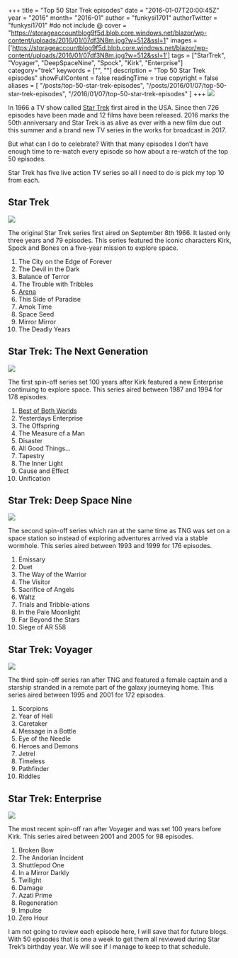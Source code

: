 +++
title = "Top 50 Star Trek episodes"
date = "2016-01-07T20:00:45Z"
year = "2016"
month= "2016-01"
author = "funkysi1701"
authorTwitter = "funkysi1701" #do not include @
cover = "https://storageaccountblog9f5d.blob.core.windows.net/blazor/wp-content/uploads/2016/01/07df3N8m.jpg?w=512&ssl=1"
images = ['https://storageaccountblog9f5d.blob.core.windows.net/blazor/wp-content/uploads/2016/01/07df3N8m.jpg?w=512&ssl=1']
tags = ["StarTrek", "Voyager", "DeepSpaceNine", "Spock", "Kirk", "Enterprise"]
category="trek"
keywords = ["", ""]
description =  "Top 50 Star Trek episodes"
showFullContent = false
readingTime = true
copyright = false
aliases = [
    "/posts/top-50-star-trek-episodes",
    "/posts/2016/01/07/top-50-star-trek-episodes",
    "/2016/01/07/top-50-star-trek-episodes"
]
+++
![](https://storageaccountblog9f5d.blob.core.windows.net/blazor/wp-content/uploads/2016/01/07df3N8m.jpg?w=512&ssl=1)

In 1966 a TV show called [Star Trek](http://www.startrek.com/) first aired in the USA. Since then 726 episodes have been made and 12 films have been released. 2016 marks the 50th anniversary and Star Trek is as alive as ever with a new film due out this summer and a brand new TV series in the works for broadcast in 2017.

But what can I do to celebrate? With that many episodes I don’t have enough time to re-watch every episode so how about a re-watch of the top 50 episodes.

Star Trek has five live action TV series so all I need to do is pick my top 10 from each.

## Star Trek

![](https://storageaccountblog9f5d.blob.core.windows.net/blazor/wp-content/uploads/2016/01/Landing_party_beams_up_from_Guardian_planet.jpg?resize=300%2C225&ssl=1)

The original Star Trek series first aired on September 8th 1966. It lasted only three years and 79 episodes. This series featured the iconic characters Kirk, Spock and Bones on a five-year mission to explore space.

1. The City on the Edge of Forever
2. The Devil in the Dark
3. Balance of Terror
4. The Trouble with Tribbles
5. [Arena](http://www.funkysi1701.com/2016/01/21/star-trek-episode-review-arena/)
6. This Side of Paradise
7. Amok Time
8. Space Seed
9. Mirror Mirror
10. The Deadly Years

## Star Trek: The Next Generation

![](https://storageaccountblog9f5d.blob.core.windows.net/blazor/wp-content/uploads/2016/01/Senior_staff_poker_game.jpg?resize=300%2C226&ssl=1)

The first spin-off series set 100 years after Kirk featured a new Enterprise continuing to explore space. This series aired between 1987 and 1994 for 178 episodes.

1. [Best of Both Worlds](http://www.funkysi1701.com/2016/02/18/star-trek-episode-review-the-best-of-both-worlds/)
2. Yesterdays Enterprise
3. The Offspring
4. The Measure of a Man
5. Disaster
6. All Good Things…
7. Tapestry
8. The Inner Light
9. Cause and Effect
10. Unification

## Star Trek: Deep Space Nine

![](https://storageaccountblog9f5d.blob.core.windows.net/blazor/wp-content/uploads/2016/01/Federation_fleet_prepares_to_engage_Dominion_fleet.jpg?resize=300%2C229&ssl=1)

The second spin-off series which ran at the same time as TNG was set on a space station so instead of exploring adventures arrived via a stable wormhole. This series aired between 1993 and 1999 for 176 episodes.

1. Emissary
2. Duet
3. The Way of the Warrior
4. The Visitor
5. Sacrifice of Angels
6. Waltz
7. Trials and Tribble-ations
8. In the Pale Moonlight
9. Far Beyond the Stars
10. Siege of AR 558

## Star Trek: Voyager

![](https://storageaccountblog9f5d.blob.core.windows.net/blazor/wp-content/uploads/2016/01/Voyager_away_team.jpg?resize=300%2C246&ssl=1)

The third spin-off series ran after TNG and featured a female captain and a starship stranded in a remote part of the galaxy journeying home. This series aired between 1995 and 2001 for 172 episodes.

1. Scorpions
2. Year of Hell
3. Caretaker
4. Message in a Bottle
5. Eye of the Needle
6. Heroes and Demons
7. Jetrel
8. Timeless
9. Pathfinder
10. Riddles

## Star Trek: Enterprise

![](https://storageaccountblog9f5d.blob.core.windows.net/blazor/wp-content/uploads/2016/01/Andorians_pjem.jpg?resize=300%2C207&ssl=1)

The most recent spin-off ran after Voyager and was set 100 years before Kirk. This series aired between 2001 and 2005 for 98 episodes.

1. Broken Bow
2. The Andorian Incident
3. Shuttlepod One
4. In a Mirror Darkly
5. Twilight
6. Damage
7. Azati Prime
8. Regeneration
9. Impulse
10. Zero Hour

I am not going to review each episode here, I will save that for future blogs. With 50 episodes that is one a week to get them all reviewed during Star Trek’s birthday year. We will see if I manage to keep to that schedule.